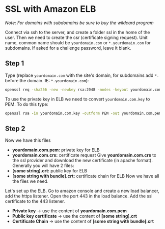 # SSL with Amazon ELB

_Note: For domains with subdomains be sure to buy the wildcard program_

Connect via ssh to the server, and create a folder ssl in the home of the user.
Then we need to create the csr (certificate signing request).
Unit name, common name should be `yourdomain.com` or `*.yourdomain.com` for subdomains. If asked for a challenge password, leave it blank.

## Step 1
Type (replace `yourdomain.com` with the site's domain, for subdomains add `*.` before the domain. IE: `*.yourdomain.com`):

```bash
openssl req -sha256 -new -newkey rsa:2048 -nodes -keyout yourdomain.com.key -out yourdomain.com.csr
```

To use the private key in ELB we need to convert  `yourdomain.com.key`  to PEM. To do this type:
```bash
openssl rsa -in yourdomain.com.key -outform PEM -out yourdomain.com.pem
```

## Step 2
Now we have this files
- __yourdomain.com.pem:__ private key for ELB
- __yourdomain.com.crs:__ certificate request
Give __yourdomain.com.crs__ to the ssl provider and download the new certificate (in apache format). Generally you will have 2 files:
- __[some string].crt:__ public key for ELB
- __[some string with bundle].crt:__ certificate chain for ELB
Now we have all the files we need.

Let's set up the ELB. Go to amazon console and create a new load balancer, add the https listener. Open the port 443 in the load balance. Add the ssl certificate to the 443 listener.

- __Private key__ -> use the content of __yourdomain.com.pem__
- __Public key certificate__ -> use the content of __[some string].crt__
- __Certificate Chain__ -> use the content of __[some string with bundle].crt__
